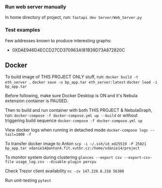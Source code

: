### Run web server manually
In home directory of project, run:
`fastapi dev Server/Web_Server.py`

### Test examples
Few addresses known to produce interesting graphs:
- 0XDAE946D4ECCD27CD370963A181B39D73A872820C

## Docker
To build image of THIS PROJECT ONLY stuff, run:
`docker build -t eth_server .`
`docker save -o bp_app.tar eth_server:latest`
`docker load -i bp_app.tar`

Before following, make sure Docker Desktop is ON and it's Nebula extension container is PAUSED.

Then to build and run container with both THIS PROJECT & NebulaGraph, run:
`docker-compose -f docker-compose.yml up --build`
or without triggering build sequence
`docker-compose -f docker-compose.yml up`

View docker logs when running in detached mode
`docker-compose logs --tail=1000 -f`

To transfer docker image to Anton
`scp -i ~/.ssh/id_ed25519 -P 25021 bp_app.tar xdanie14@anton4.fit.vutbr.cz:/home/xdanie14/project`

To monitor system during clustering
`glances --export csv --export-csv-file usage_log.csv --disable-plugin percpu`

Check Trezor client availability
`nc -zv 147.229.8.210 56300`

Run unit-testing
`pytest`
